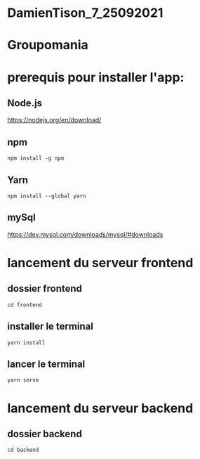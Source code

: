 # DamienTison_7_25092021
# Groupomania
# prerequis pour installer l'app:
 ## Node.js
 
 https://nodejs.org/en/download/
 
 ## npm
 ```
 npm install -g npm
 ```
 ## Yarn
 ```
 npm install --global yarn
 ```
 ## mySql
 
 https://dev.mysql.com/downloads/mysql/#downloads
 
 # lancement du serveur frontend
 ## dossier frontend
 ```
 cd frontend
 ```
 
 ## installer le terminal
 ```
 yarn install
 ````
 ## lancer le terminal
 ```
 yarn serve
 ```
 # lancement du serveur backend
 ## dossier backend
 ```
 cd backend
 ```
 
 
 
 
 
 
 
 
